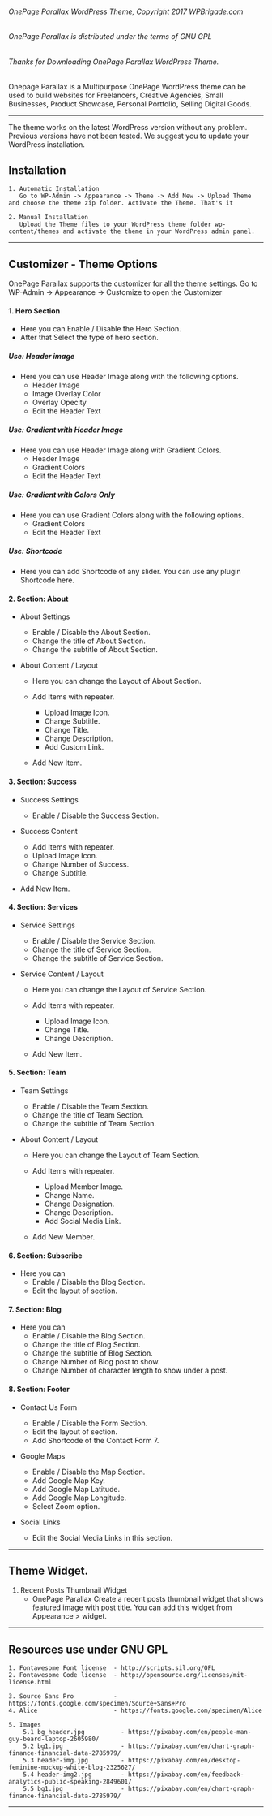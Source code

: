 ###### OnePage Parallax WordPress Theme, Copyright 2017 WPBrigade.com
###### OnePage Parallax is distributed under the terms of GNU GPL

###### Thanks for Downloading OnePage Parallax WordPress Theme.

Onepage Parallax is a Multipurpose OnePage WordPress theme can be used to build websites for Freelancers, Creative Agencies, Small Businesses, Product Showcase, Personal Portfolio, Selling Digital Goods.

------

The theme works on the latest WordPress version without any problem. Previous versions have not been tested. We suggest you to update your WordPress installation.

## Installation

	1. Automatic Installation
	   Go to WP-Admin -> Appearance -> Theme -> Add New -> Upload Theme and choose the theme zip folder. Activate the Theme. That's it

	2. Manual Installation
	   Upload the Theme files to your WordPress theme folder wp-content/themes and activate the theme in your WordPress admin panel.

------

## Customizer - Theme Options

OnePage Parallax supports the customizer for all the theme settings.
Go to WP-Admin -> Appearance -> Customize to open the Customizer

#### 1. Hero Section

  * Here you can Enable / Disable the Hero Section.
  * After that Select the type of hero section.

  ##### Use: Header image
  - Here you can use Header Image along with the following options.
      - Header Image
      - Image Overlay Color
      - Overlay Opecity
      - Edit the Header Text

  ##### Use: Gradient with Header Image
  - Here you can use Header Image along with Gradient Colors.
      - Header Image
      - Gradient Colors
      - Edit the Header Text

  ##### Use: Gradient with Colors Only
  - Here you can use Gradient Colors along with the following options.
      - Gradient Colors
      - Edit the Header Text

  ##### Use: Shortcode
  - Here you can add Shortcode of any slider. You can use any plugin Shortcode here.

#### 2. Section: About

  - About Settings
    - Enable / Disable the About Section.
    - Change the title of About Section.
    - Change the subtitle of About Section.


  - About Content / Layout
	  - Here you can change the Layout of About Section.

    - Add Items with repeater.
      - Upload Image Icon.
      - Change Subtitle.
      - Change Title.
      - Change Description.
      - Add Custom Link.
    - Add New Item.

#### 3. Section: Success

  - Success Settings
    - Enable / Disable the Success Section.


  - Success Content
    - Add Items with repeater.
    - Upload Image Icon.
    - Change Number of Success.
    - Change Subtitle.
  - Add New Item.

#### 4. Section: Services

  - Service Settings
    - Enable / Disable the Service Section.
    - Change the title of Service Section.
    - Change the subtitle of Service Section.


  - Service Content / Layout
	  - Here you can change the Layout of Service Section.

    - Add Items with repeater.
      - Upload Image Icon.
      - Change Title.
      - Change Description.
    - Add New Item.

#### 5. Section: Team

  - Team Settings
    - Enable / Disable the Team Section.
    - Change the title of Team Section.
    - Change the subtitle of Team Section.


  - About Content / Layout
	  - Here you can change the Layout of Team Section.

    - Add Items with repeater.
      - Upload Member Image.
      - Change Name.
      - Change Designation.
      - Change Description.
      - Add Social Media Link.
    - Add New Member.


#### 6. Section: Subscribe

  - Here you can
    - Enable / Disable the Blog Section.
    - Edit the layout of section.

#### 7. Section: Blog

  - Here you can
    - Enable / Disable the Blog Section.
    - Change the title of Blog Section.
    - Change the subtitle of Blog Section.
    - Change Number of Blog post to show.
    - Change Number of character length to show under a post.

#### 8. Section: Footer

  - Contact Us Form
    - Enable / Disable the Form Section.
    - Edit the layout of section.
    - Add Shortcode of the Contact Form 7.


  - Google Maps
    - Enable / Disable the Map Section.
    - Add Google Map Key.
    - Add Google Map Latitude.
    - Add Google Map Longitude.
    - Select Zoom option.


  - Social Links
    - Edit the Social Media Links in this section.

------

## Theme Widget.

  1. Recent Posts Thumbnail Widget
     - OnePage Parallax Create a recent posts thumbnail widget that shows featured image with post title. You can add this widget from Appearance > widget.

------

## Resources use under GNU GPL

	1. Fontawesome Font license  - http://scripts.sil.org/OFL
	2. Fontawesome Code license  - http://opensource.org/licenses/mit-license.html

	3. Source Sans Pro           - https://fonts.google.com/specimen/Source+Sans+Pro
	4. Alice                     - https://fonts.google.com/specimen/Alice

	5. Images
		5.1 bg_header.jpg          - https://pixabay.com/en/people-man-guy-beard-laptop-2605980/
		5.2 bg1.jpg                - https://pixabay.com/en/chart-graph-finance-financial-data-2785979/
		5.3 header-img.jpg         - https://pixabay.com/en/desktop-feminine-mockup-white-blog-2325627/
		5.4 header-img2.jpg        - https://pixabay.com/en/feedback-analytics-public-speaking-2849601/
		5.5 bg1.jpg                - https://pixabay.com/en/chart-graph-finance-financial-data-2785979/

------
